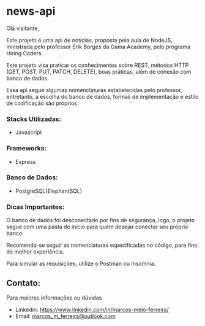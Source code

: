 # news-api

Olá visitante,

Este projeto é uma api de notícias, proposta pela aula de NodeJS, ministrada pelo professor Erik Borges da Gama Academy, pelo programa Hiring Coders.

Este projeto visa praticar os conhecimentos sobre REST, métodos HTTP (GET, POST, PUT, PATCH, DELETE), boas práticas, além de conexão com banco de dados.

Essa api segue algumas nomenclaturas estabelecidas pelo professor, entretanto, a escolha do banco de dados, formas de implementação e estilo de codificação são próprios.

### Stacks Utilizadas:

- Javascript

### Frameworks:

- Express

### Banco de Dados:

- PostgreSQL(ElephantSQL)

### Dicas Importantes:

O banco de dados foi desconectado por fins de segurança, logo, o projeto segue com uma pasta de início para quem desejar conectar seu próprio banco.

Recomenda-se seguir as nomenclaturas especificadas no código, para fins de melhor experiência.

Para simular as requisições, utilize o Postman ou Insomnia.

## Contato:

Para maiores informações ou dúvidas

- Linkedin: https://www.linkedin.com/in/marcos-melo-ferreira/
- Email: marcos_m_ferreira@outlook.com